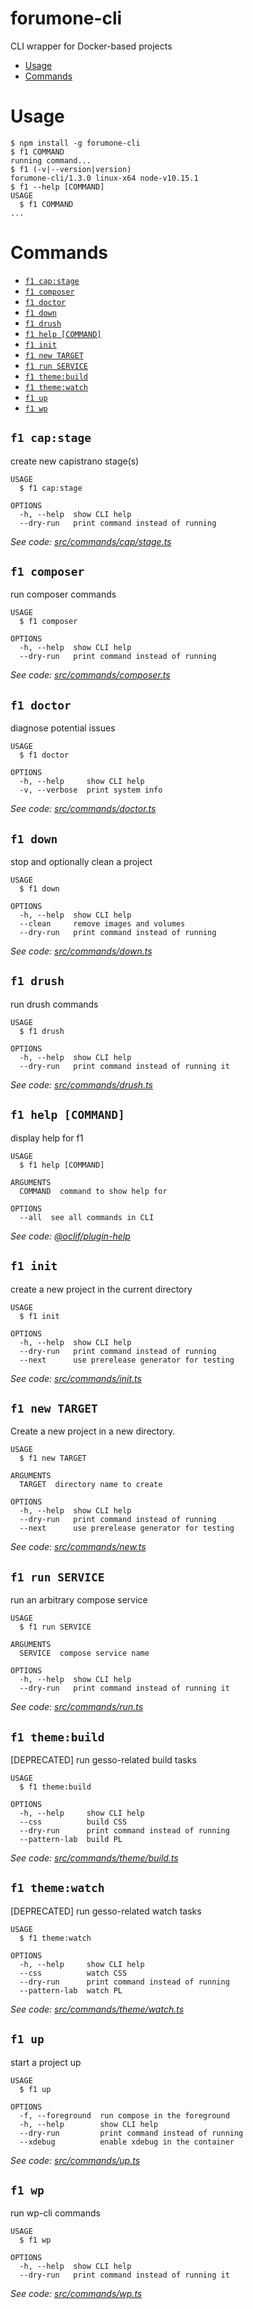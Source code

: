 forumone-cli
============
CLI wrapper for Docker-based projects

<!-- toc -->
* [Usage](#usage)
* [Commands](#commands)
<!-- tocstop -->
# Usage
<!-- usage -->
```sh-session
$ npm install -g forumone-cli
$ f1 COMMAND
running command...
$ f1 (-v|--version|version)
forumone-cli/1.3.0 linux-x64 node-v10.15.1
$ f1 --help [COMMAND]
USAGE
  $ f1 COMMAND
...
```
<!-- usagestop -->
# Commands
<!-- commands -->
* [`f1 cap:stage`](#f-1-capstage)
* [`f1 composer`](#f-1-composer)
* [`f1 doctor`](#f-1-doctor)
* [`f1 down`](#f-1-down)
* [`f1 drush`](#f-1-drush)
* [`f1 help [COMMAND]`](#f-1-help-command)
* [`f1 init`](#f-1-init)
* [`f1 new TARGET`](#f-1-new-target)
* [`f1 run SERVICE`](#f-1-run-service)
* [`f1 theme:build`](#f-1-themebuild)
* [`f1 theme:watch`](#f-1-themewatch)
* [`f1 up`](#f-1-up)
* [`f1 wp`](#f-1-wp)

## `f1 cap:stage`

create new capistrano stage(s)

```
USAGE
  $ f1 cap:stage

OPTIONS
  -h, --help  show CLI help
  --dry-run   print command instead of running
```

_See code: [src/commands/cap/stage.ts](https://github.com/forumone/forumone-cli/blob/v1.3.0/src/commands/cap/stage.ts)_

## `f1 composer`

run composer commands

```
USAGE
  $ f1 composer

OPTIONS
  -h, --help  show CLI help
  --dry-run   print command instead of running
```

_See code: [src/commands/composer.ts](https://github.com/forumone/forumone-cli/blob/v1.3.0/src/commands/composer.ts)_

## `f1 doctor`

diagnose potential issues

```
USAGE
  $ f1 doctor

OPTIONS
  -h, --help     show CLI help
  -v, --verbose  print system info
```

_See code: [src/commands/doctor.ts](https://github.com/forumone/forumone-cli/blob/v1.3.0/src/commands/doctor.ts)_

## `f1 down`

stop and optionally clean a project

```
USAGE
  $ f1 down

OPTIONS
  -h, --help  show CLI help
  --clean     remove images and volumes
  --dry-run   print command instead of running
```

_See code: [src/commands/down.ts](https://github.com/forumone/forumone-cli/blob/v1.3.0/src/commands/down.ts)_

## `f1 drush`

run drush commands

```
USAGE
  $ f1 drush

OPTIONS
  -h, --help  show CLI help
  --dry-run   print command instead of running it
```

_See code: [src/commands/drush.ts](https://github.com/forumone/forumone-cli/blob/v1.3.0/src/commands/drush.ts)_

## `f1 help [COMMAND]`

display help for f1

```
USAGE
  $ f1 help [COMMAND]

ARGUMENTS
  COMMAND  command to show help for

OPTIONS
  --all  see all commands in CLI
```

_See code: [@oclif/plugin-help](https://github.com/oclif/plugin-help/blob/v2.1.4/src/commands/help.ts)_

## `f1 init`

create a new project in the current directory

```
USAGE
  $ f1 init

OPTIONS
  -h, --help  show CLI help
  --dry-run   print command instead of running
  --next      use prerelease generator for testing
```

_See code: [src/commands/init.ts](https://github.com/forumone/forumone-cli/blob/v1.3.0/src/commands/init.ts)_

## `f1 new TARGET`

Create a new project in a new directory.

```
USAGE
  $ f1 new TARGET

ARGUMENTS
  TARGET  directory name to create

OPTIONS
  -h, --help  show CLI help
  --dry-run   print command instead of running
  --next      use prerelease generator for testing
```

_See code: [src/commands/new.ts](https://github.com/forumone/forumone-cli/blob/v1.3.0/src/commands/new.ts)_

## `f1 run SERVICE`

run an arbitrary compose service

```
USAGE
  $ f1 run SERVICE

ARGUMENTS
  SERVICE  compose service name

OPTIONS
  -h, --help  show CLI help
  --dry-run   print command instead of running it
```

_See code: [src/commands/run.ts](https://github.com/forumone/forumone-cli/blob/v1.3.0/src/commands/run.ts)_

## `f1 theme:build`

[DEPRECATED] run gesso-related build tasks

```
USAGE
  $ f1 theme:build

OPTIONS
  -h, --help     show CLI help
  --css          build CSS
  --dry-run      print command instead of running
  --pattern-lab  build PL
```

_See code: [src/commands/theme/build.ts](https://github.com/forumone/forumone-cli/blob/v1.3.0/src/commands/theme/build.ts)_

## `f1 theme:watch`

[DEPRECATED] run gesso-related watch tasks

```
USAGE
  $ f1 theme:watch

OPTIONS
  -h, --help     show CLI help
  --css          watch CSS
  --dry-run      print command instead of running
  --pattern-lab  watch PL
```

_See code: [src/commands/theme/watch.ts](https://github.com/forumone/forumone-cli/blob/v1.3.0/src/commands/theme/watch.ts)_

## `f1 up`

start a project up

```
USAGE
  $ f1 up

OPTIONS
  -f, --foreground  run compose in the foreground
  -h, --help        show CLI help
  --dry-run         print command instead of running
  --xdebug          enable xdebug in the container
```

_See code: [src/commands/up.ts](https://github.com/forumone/forumone-cli/blob/v1.3.0/src/commands/up.ts)_

## `f1 wp`

run wp-cli commands

```
USAGE
  $ f1 wp

OPTIONS
  -h, --help  show CLI help
  --dry-run   print command instead of running it
```

_See code: [src/commands/wp.ts](https://github.com/forumone/forumone-cli/blob/v1.3.0/src/commands/wp.ts)_
<!-- commandsstop -->
